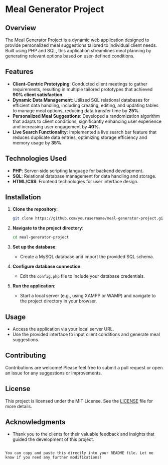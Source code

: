 
# Meal Generator Project

## Overview

The Meal Generator Project is a dynamic web application designed to provide personalized meal suggestions tailored to individual client needs. Built using PHP and SQL, this application streamlines meal planning by generating relevant options based on user-defined conditions.

## Features

- **Client-Centric Prototyping**: Conducted client meetings to gather requirements, resulting in multiple tailored prototypes that achieved **90% client satisfaction**.
- **Dynamic Data Management**: Utilized SQL relational databases for efficient data handling, including creating, editing, and updating tables to manage meal options, reducing data transfer time by **25%**.
- **Personalized Meal Suggestions**: Developed a randomization algorithm that adapts to client conditions, significantly enhancing user experience and increasing user engagement by **40%**.
- **Live Search Functionality**: Implemented a live search bar feature that reduces duplicate data entries, optimizing storage efficiency and memory usage by **35%**.

## Technologies Used

- **PHP**: Server-side scripting language for backend development.
- **SQL**: Relational database management for data handling and storage.
- **HTML/CSS**: Frontend technologies for user interface design.

## Installation

1. **Clone the repository**:
   ```bash
   git clone https://github.com/yourusername/meal-generator-project.git
   ```

2. **Navigate to the project directory**:
   ```bash
   cd meal-generator-project
   ```

3. **Set up the database**:
   - Create a MySQL database and import the provided SQL schema.

4. **Configure database connection**:
   - Edit the `config.php` file to include your database credentials.

5. **Run the application**:
   - Start a local server (e.g., using XAMPP or WAMP) and navigate to the project directory in your browser.

## Usage

- Access the application via your local server URL.
- Use the provided interface to input client conditions and generate meal suggestions.

## Contributing

Contributions are welcome! Please feel free to submit a pull request or open an issue for any suggestions or improvements.

## License

This project is licensed under the MIT License. See the [LICENSE](LICENSE) file for more details.

## Acknowledgments

- Thank you to the clients for their valuable feedback and insights that guided the development of this project.
```

You can copy and paste this directly into your README file. Let me know if you need any further modifications!
